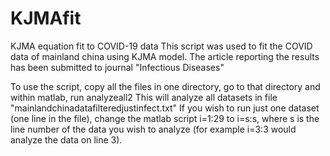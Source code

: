 # KJMAfit
KJMA equation fit to COVID-19 data
This script was used to fit the COVID data of mainland china using KJMA model. The article reporting the results has been submitted to
journal "Infectious Diseases"

To use the script, copy all the files in one directory, go to that directory and within matlab, run analyzeall2
This will analyze all datasets in file "mainlandchinadatafilteredjustinfect.txt"
If you wish to run just one dataset (one line in the file), change the matlab script i=1:29 to i=s:s, where s is the 
line number of the data you wish to analyze (for example i=3:3 would analyze the data on line 3).

